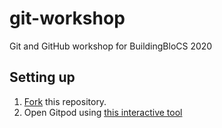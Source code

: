 # git-workshop
Git and GitHub workshop for BuildingBloCS 2020

## Setting up
1. [Fork](https://github.com/junron/git-workshop/fork) this repository.
2. Open Gitpod using [this interactive tool](https://bbcs-git.storage.googleapis.com/index.html)
